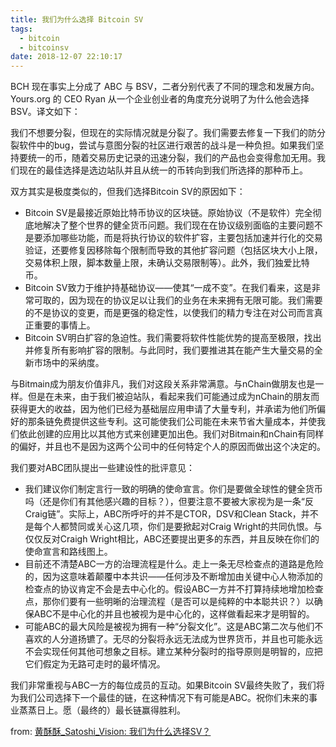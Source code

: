 ```yaml
---
title: 我们为什么选择 Bitcoin SV
tags:
  - bitcoin
  - bitcoinsv
date: 2018-12-07 22:10:17
---
```


BCH 现在事实上分成了 ABC 与 BSV，二者分别代表了不同的理念和发展方向。Yours.org 的 CEO Ryan 从一个企业创业者的角度充分说明了为什么他会选择 BSV。译文如下：

<!--more-->

我们不想要分裂，但现在的实际情况就是分裂了。我们需要去修复一下我们的防分裂软件中的bug，尝试与意图分裂的社区进行艰苦的战斗是一种负担。如果我们坚持要统一的币，随着交易历史记录的迅速分裂，我们的产品也会变得愈加无用。我们现在的最佳选择是选边站队并且从统一的币转向到我们所选择的那种币上。

双方其实是极度类似的，但我们选择Bitcoin SV的原因如下：

* Bitcoin SV是最接近原始比特币协议的区块链。原始协议（不是软件）完全彻底地解决了整个世界的健全货币问题。我们现在在协议级别面临的主要问题不是要添加哪些功能，而是将执行协议的软件扩容，主要包括加速并行化的交易验证，还要修复因移除每个限制而导致的其他扩容问题（包括区块大小上限，交易体积上限，脚本数量上限，未确认交易限制等）。此外，我们独爱比特币。
* Bitcoin SV致力于维护持基础协议——使其“一成不变”。在我们看来，这是非常可取的，因为现在的协议足以让我们的业务在未来拥有无限可能。我们需要的不是协议的变更，而是更强的稳定性，以使我们的精力专注在对公司而言真正重要的事情上。
* Bitcoin SV明白扩容的急迫性。我们需要将软件性能优势的提高至极限，找出并修复所有影响扩容的限制。与此同时，我们要推进其在能产生大量交易的全新市场中的采纳度。

与Bitmain成为朋友价值非凡，我们对这段关系非常满意。与nChain做朋友也是一样。但是在未来，由于我们被迫站队，看起来我们可能通过成为nChain的朋友而获得更大的收益，因为他们已经为基础层应用申请了大量专利，并承诺为他们所偏好的那条链免费提供这些专利。这可能使我们公司能在未来节省大量成本，并使我们依此创建的应用比以其他方式来创建更加出色。我们对Bitmain和nChain有同样的偏好，并且也不是因为这两个公司中的任何特定个人的原因而做出这个决定的。

我们要对ABC团队提出一些建设性的批评意见：

* 我们建议你们制定言行一致的明确的使命宣言。你们是要做全球性的健全货币吗（还是你们有其他感兴趣的目标？），但要注意不要被大家视为是一条“反Craig链”。实际上，ABC所呼吁的并不是CTOR，DSV和Clean Stack，并不是每个人都赞同或关心这几项，你们是要掀起对Craig Wright的共同仇恨。与仅仅反对Craigh Wright相比，ABC还要提出更多的东西，并且反映在你们的使命宣言和路线图上。
* 目前还不清楚ABC一方的治理流程是什么。走上一条无尽检查点的道路是危险的，因为这意味着颠覆中本共识——任何涉及不断增加由关键中心人物添加的检查点的协议肯定不会是去中心化的。假设ABC一方并不打算持续地增加检查点，那你们要有一些明晰的治理流程（是否可以是纯粹的中本聪共识？）以确保ABC不是中心化的并且也被视为是中心化的，这样做看起来才是明智的。
* 可能ABC的最大风险是被视为拥有一种“分裂文化”。这是ABC第二次与他们不喜欢的人分道扬镳了。无尽的分裂将永远无法成为世界货币，并且也可能永远不会实现任何其他可想象之目标。建立某种分裂时的指导原则是明智的，应把它们假定为无路可走时的最坏情况。

我们非常重视与ABC一方的每位成员的互动。如果Bitcoin SV最终失败了，我们将为我们公司选择下一个最佳的链，在这种情况下有可能是ABC。祝你们未来的事业蒸蒸日上。愿（最终的）最长链赢得胜利。

from:
[黄酥酥_Satoshi_Vision: 我们为什么选择SV？](https://www.weibo.com/ttarticle/p/show?id=2309404309119925388670#_0)
